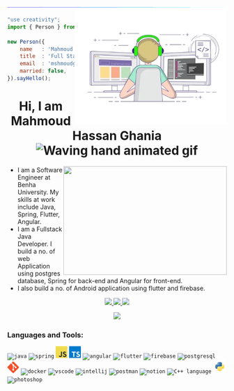 <!--
**MahmoudHassan2505/MahmoudHassan2505** is a ✨ _special_ ✨ repository because its `README.md` (this file) appears on your GitHub profile.
-->
<img src="/assets/images/horizontal-divider-gradient.gif">

<picture> 
<a href="https://media.giphy.com/media/SWoSkN6DxTszqIKEqv/giphy.gif" alt="Developer">
<img src="/assets//images/developer.webp" align="right" width="350">
</a>
</picture>

```js
"use creativity";
import { Person } from 'egypt';

new Person({
    name   : 'Mahmoud Ghania',
    title  : 'Full Stack Developer',
    email  : 'mshmoudghania@gmail.com',
    married: false,
}).sayHello();
```
<p align="center"> <h1 align="center"> Hi, I am Mahmoud Hassan Ghania <img src="https://raw.githubusercontent.com/nixin72/nixin72/master/wave.gif" 
         alt="Waving hand animated gif"
         height="45"
         width="45" /></h1> </p>

<img align="right" height="250" width="375" alt="" src="https://raw.githubusercontent.com/iampavangandhi/iampavangandhi/master/gifs/coder.gif" />

* I am a Software Engineer at Benha University. My skills at work include Java, Spring, Flutter, Angular.
* I am a Fullstack Java Developer. I build a no. of web Application using postgres database, Spring for back-end and Angular for front-end.
* I also build a no. of Android application using flutter and firebase.
<p align="center">
<a href=https://www.linkedin.com/in/mahmoud-ghania-696995287/"><img src="https://img.shields.io/badge/LinkedIn-0077B5?style=for-the-badge&logo=linkedin&logoColor=white"/> </a>
<a href="https://www.instagram.com/mahmoudghania/"><img src="https://img.shields.io/badge/Instagram-E4405F?style=for-the-badge&logo=instagram&logoColor=white"/> </a>
<a href="mailto:mshmoudghania@gmail.com"><img src="https://img.shields.io/badge/Gmail-D14836?style=for-the-badge&logo=gmail&logoColor=white"/> </a>
</p>

<p align="center"> <img src="https://komarev.com/ghpvc/?username=MahmoudHassan2505&label=Profile%20Visits&color=blue&style=plastic%22%20" /> </p>

### Languages and Tools:
<code><img height="27" src="https://cdn.jsdelivr.net/gh/devicons/devicon@latest/icons/java/java-original.svg" alt="java"/></code>
<code><img height="27" src="https://cdn.jsdelivr.net/gh/devicons/devicon@latest/icons/spring/spring-original.svg" alt="spring"/></code>
<code><img height="27" src="https://raw.githubusercontent.com/github/explore/80688e429a7d4ef2fca1e82350fe8e3517d3494d/topics/javascript/javascript.png" alt="javascript"></code>
<code><img height="27" src="https://raw.githubusercontent.com/github/explore/80688e429a7d4ef2fca1e82350fe8e3517d3494d/topics/typescript/typescript.png" alt="typescript"></code>
<code><img height="27" src="https://cdn.jsdelivr.net/gh/devicons/devicon@latest/icons/angular/angular-original.svg" alt="angular"/></code>
<code><img height="27" src="https://cdn.jsdelivr.net/gh/devicons/devicon@latest/icons/flutter/flutter-original.svg" alt="flutter"/></code>
<code><img height="27" src="https://cdn.jsdelivr.net/gh/devicons/devicon@latest/icons/firebase/firebase-original-wordmark.svg" alt="firebase"/></code>
<code><img height="27" src="https://cdn.jsdelivr.net/gh/devicons/devicon@latest/icons/postgresql/postgresql-original.svg" alt="postgresql"/></code>
<code><img height="27" src="https://raw.githubusercontent.com/devicons/devicon/master/icons/git/git-original.svg" alt="git"></code>
<code><img height="27" src="https://cdn.jsdelivr.net/gh/devicons/devicon@latest/icons/docker/docker-original-wordmark.svg" alt="docker"/></code>
<code><img height="27" src="https://raw.githubusercontent.com/bablubambal/All_logo_and_pictures/62487087dc4f4f5efee637addbc67a16dd374bf6/text%20editors/vscode.svg" alt="vscode"/></code>
<code><img height="27" src="https://cdn.jsdelivr.net/gh/devicons/devicon@latest/icons/intellij/intellij-original.svg" alt="intellij"/></code>
<code><img height="27" src="https://cdn.jsdelivr.net/gh/devicons/devicon@latest/icons/postman/postman-original.svg" alt="postman"/></code>
<code><img height="27" src="https://cdn.jsdelivr.net/gh/devicons/devicon@latest/icons/notion/notion-original.svg" alt="notion"/></code>
<code><img height="28" src="https://raw.githubusercontent.com/bablubambal/All_logo_and_pictures/1ac69ce5fbc389725f16f989fa53c62d6e1b4883/programming%20languages/c%2B%2B.svg" alt="C++ language"/></code>
<code><img height="30" src="https://raw.githubusercontent.com/github/explore/80688e429a7d4ef2fca1e82350fe8e3517d3494d/topics/python/python.png" alt="python"></code>
<code><img height="27" src="https://cdn.jsdelivr.net/gh/devicons/devicon@latest/icons/photoshop/photoshop-original.svg" alt="photoshop"/></code>
